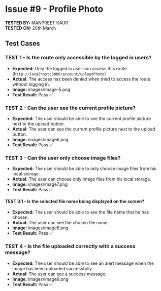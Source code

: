 # Issue #9 - Profile Photo

**TESTED BY:** MANPREET KAUR  
**TESTED ON:** 20th March

## Test Cases

### TEST 1 - Is the route only accessible by the logged in users?

- **Expected:** Only the logged in user can access this route (`http://localhost:3000/account/uploadPhoto`)
- **Actual:** The access has been denied when tried to access the route without logging in.
- **Image:** images/image-5.png
- **Test Result:** Pass ✅

### TEST 2 - Can the user see the current profile picture?

- **Expected:** The user should be able to see the current profile picture next to the upload button.
- **Actual:** The user can see the current profile picture next to the upload button.
- **Image:** images/image6.png
- **Test Result:** Pass ✅

### TEST 3 - Can the user only choose image files?

- **Expected:** The user should be able to only choose image files from his local storage.
- **Actual:** The user can choose only image files from his local storage.
- **Image:** images/image7.png
- **Test Result:** Pass ✅

#### TEST 3.1 - Is the selected file name being displayed on the screen?

- **Expected:** The user should be able to see the file name that he has chosen.
- **Actual:** The user can see the chosen file name.
- **Image:** images/image8.png
- **Test Result:** Pass ✅

### TEST 4 - Is the file uploaded correctly with a success message?

- **Expected:** The user should be able to see an alert message when the image has been uploaded successfully.
- **Actual:** The user can see a success message.
- **Image:** images/image9.png
- **Test Result:** Pass ✅
